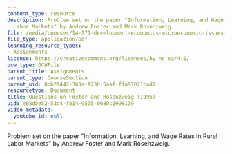 ```yaml
---
content_type: resource
description: Problem set on the paper "Information, Learning, and Wage Rates in Rural
  Labor Markets" by Andrew Foster and Mark Rosenzweig.
file: /media/courses/14-771-development-economics-microeconomic-issues-and-policy-models-fall-2008/e08d5e5253d4f81495350080c1998139_assn7.pdf
file_type: application/pdf
learning_resource_types:
- Assignments
license: https://creativecommons.org/licenses/by-nc-sa/4.0/
ocw_type: OCWFile
parent_title: Assignments
parent_type: CourseSection
parent_uid: 8cb29442-363a-f23b-5aaf-ffa97071c4d7
resourcetype: Document
title: Questions on Foster and Rosenzweig (1995)
uid: e08d5e52-53d4-f814-9535-0080c1998139
video_metadata:
  youtube_id: null
---
```

Problem set on the paper "Information, Learning, and Wage Rates in Rural Labor Markets" by Andrew Foster and Mark Rosenzweig.